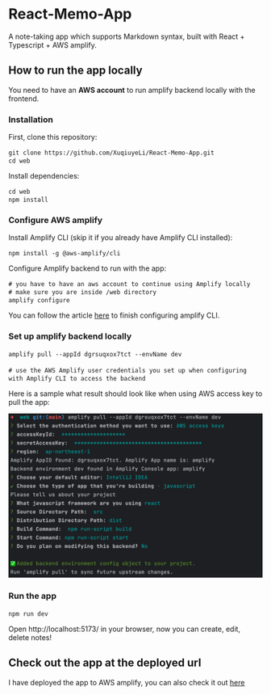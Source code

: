 # React-Memo-App
A note-taking app which supports Markdown syntax, built with React + Typescript + AWS amplify.


## How to run the app locally
You need to have an **AWS account** to run amplify backend locally with the frontend.

### Installation

First, clone this repository:

<!-- start:code block -->
```
git clone https://github.com/XuqiuyeLi/React-Memo-App.git
cd web
```

Install dependencies:
```
cd web
npm install
```

### Configure AWS amplify
Install Amplify CLI (skip it if you already have Amplify CLI installed):
```
npm install -g @aws-amplify/cli
```
Configure Amplify backend to run with the app:
```
# you have to have an aws account to continue using Amplify locally
# make sure you are inside /web directory
amplify configure
```
You can follow the article [here](https://docs.amplify.aws/javascript/tools/cli/start/set-up-cli/#configure-the-amplify-cli) to finish configuring amplify CLI.

### Set up amplify backend locally
```
amplify pull --appId dgrsuqxox7tct --envName dev

# use the AWS Amplify user credentials you set up when configuring with Amplify CLI to access the backend
```
Here is a sample what result should look like when using AWS access key to pull the app:

![Amplify](images/amplify_setup.jpg)

### Run the app
```
npm run dev
```

Open http://localhost:5173/ in your browser, now you can create, edit, delete notes!
<!-- end:code block -->

## Check out the app at the deployed url
I have deployed the app to AWS amplify, you can also check it out [here](https://dev.dgrsuqxox7tct.amplifyapp.com)
